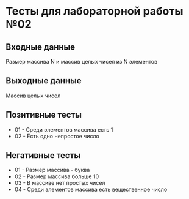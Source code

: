 # Тесты для лабораторной работы №02

## Входные данные
Размер массива N и массив целых чисел из N элементов

## Выходные данные
Массив целых чисел

## Позитивные тесты
- 01 - Среди элементов массива есть 1
- 02 - Есть одно непростое число 

## Негативные тесты
- 01 - Размер массива - буква
- 02 - Размер массива больше 10
- 03 - В массиве нет простых чисел
- 04 - Среди элементов массива есть вещественное число
